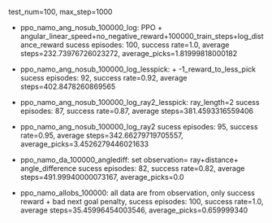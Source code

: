 test_num=100, max_step=1000

- ppo_namo_ang_nosub_100000_log: PPO + angular_linear_speed+no_negative_reward+100000_train_steps+log_distance_reward
sucess episodes: 100, success rate=1.0, average steps=232.73976726023272, average_picks=1.81999818000182

- ppo_namo_ang_nosub_100000_log_lesspick: + -1_reward_to_less_pick
sucess episodes: 92, success rate=0.92, average steps=402.8478260869565

- ppo_namo_ang_nosub_100000_log_ray2_lesspick: ray_length=2
sucess episodes: 87, success rate=0.87, average steps=381.4593316559406

- ppo_namo_ang_nosub_100000_log_ray2
sucess episodes: 95, success rate=0.95, average steps=342.66279719705557, average_picks=3.4526279446021633

- ppo_namo_da_100000_anglediff: set observation= ray+distance+ angle_difference
sucess episodes: 82, success rate=0.82, average steps=491.99940000073167, average_picks=0.0

- ppo_namo_allobs_100000: all data are from observation, only success reward + bad next goal penalty, 
sucess episodes: 100, success rate=1.0, average steps=35.45996454003546, average_picks=0.659999340

